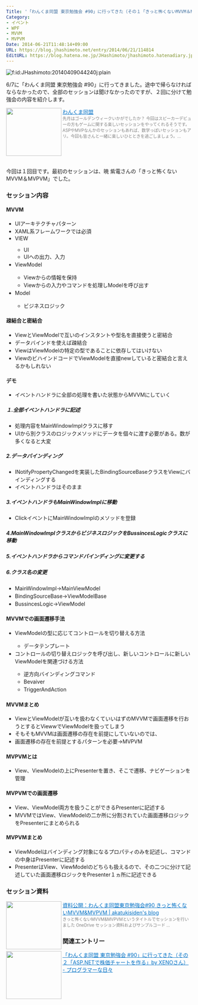 ```yaml
---
Title: '「わんくま同盟 東京勉強会 #90」に行ってきた（その１「きっと怖くないMVVM＆MVPVM」by 暁 紫電さん）'
Category:
- イベント
- WPF
- MVVM
- MVPVM
Date: 2014-06-21T11:48:14+09:00
URL: https://blog.jhashimoto.net/entry/2014/06/21/114814
EditURL: https://blog.hatena.ne.jp/JHashimoto/jhashimoto.hatenadiary.jp/atom/entry/12921228815726511614
---
```


<p><img class="hatena-fotolife" title="f:id:JHashimoto:20140409044240j:plain" src="http://cdn-ak.f.st-hatena.com/images/fotolife/J/JHashimoto/20140409/20140409044240.jpg" alt="f:id:JHashimoto:20140409044240j:plain" /></p>
<p>6/7に「わんくま同盟 東京勉強会 #90」に行ってきました。途中で帰らなければならなかったので、全部のセッションは聞けなかったのですが、２回に分けて勉強会の内容を紹介します。</p>
<p><a href="http://www.wankuma.com/seminar/20140607tokyo90/" target="_blank"><img class="alignleft" src="http://capture.heartrails.com/150x130/shadow?http://www.wankuma.com/seminar/20140607tokyo90/" alt="" width="150" height="130" align="left" border="0" /></a><a style="color: #0070c5;" href="http://www.wankuma.com/seminar/20140607tokyo90/" target="_blank">わんくま同盟</a><a href="http://b.hatena.ne.jp/entry/http://www.wankuma.com/seminar/20140607tokyo90/" target="_blank"><img src="http://b.hatena.ne.jp/entry/image/http://www.wankuma.com/seminar/20140607tokyo90/" alt="" border="0" /></a><br /><span style="color: #808080; font-size: 80%;">先月はゴールデンウィークいかがでしたか？ 今回はスピーカーデビューの方もゲームに関する楽しいセッションをやってくれるそうです。 ASPやMVPなんかのセッションもあれば、数学っぽいセッションもアリ。今回も皆さんと一緒に楽しいひとときを過ごしましょう。...</span></p>
<div style="clear: both;"> </div>
<p>今回は１回目です。最初のセッションは、暁 紫電さんの「きっと怖くないMVVM＆MVPVM」でした。</p>
<h3>セッション内容</h3>
<h4>MVVM</h4>
<ul>
<li><span style="line-height: 1.5;">UIアーキテクチャパターン</span></li>
<li><span style="line-height: 1.5;">XAML系フレームワークでは必須</span></li>
<li>VIEW</li>
<ul>
<li>UI</li>
<li><span style="line-height: 1.5;">UIへの出力、入力</span></li>
</ul>
<li><span style="line-height: 1.5;">ViewModel</span></li>
<ul>
<li><span style="line-height: 1.5;">Viewからの情報を保持</span></li>
<li><span style="line-height: 1.5;">Viewからの入力やコマンドを処理しModelを呼び出す</span></li>
</ul>
<li><span style="line-height: 1.5;">Model</span></li>
<ul>
<li><span style="line-height: 1.5;">ビジネスロジック</span></li>
</ul>
</ul>
<h4>疎結合と密結合</h4>
<ul>
<li><span style="line-height: 1.5;">ViewとViewModelで互いのインスタントや型名を直接使うと密結合</span></li>
<li><span style="line-height: 1.5;">データバインドを使えば疎結合</span></li>
<li><span style="line-height: 1.5;">ViewはViewModelの特定の型であることに依存してはいけない</span></li>
<li><span style="line-height: 1.5;">ViewのビハインドコードでViewModelを直接newしていると密結合と言えるかもしれない</span></li>
</ul>
<h4>デモ</h4>
<ul>
<li><span style="line-height: 1.5;">イベントハンドラに全部の処理を書いた状態からMVVMにしていく</span></li>
</ul>
<h5>１.全部イベントハンドラに記述</h5>
<ul>
<li><span style="line-height: 1.5;">処理内容をMainWindowImplクラスに移す</span></li>
<li><span style="line-height: 1.5;">UIから別クラスのロジックメソッドにデータを個々に渡す必要がある。数が多くなると大変</span></li>
</ul>
<h5>2.データバインディング</h5>
<ul>
<li><span style="line-height: 1.5;">INotifyPropertyChangedを実装したBindingSourceBaseクラスをViewにバインディングする</span></li>
<li><span style="line-height: 1.5;">イベントハンドラはそのまま</span></li>
</ul>
<h5>3.イベントハンドラもMainWindowImplに移動</h5>
<ul>
<li><span style="line-height: 1.5;">ClickイベントにMainWindowImplのメソッドを登録</span></li>
</ul>
<h5>4.MainWindowImplクラスからビジネスロジックをBussincesLogicクラスに移動</h5>
<h5>5.イベントハンドラからコマンドバインディングに変更する</h5>
<h5>6.クラス名の変更</h5>
<ul>
<li><span style="line-height: 1.5;">MainWindowImpl→MainViewModel</span></li>
<li><span style="line-height: 1.5;">BindingSourceBase→ViewModelBase</span></li>
<li><span style="line-height: 1.5;">BussincesLogic→ViewModel</span></li>
</ul>
<h4>MVVMでの画面遷移手法</h4>
<ul>
<li><span style="line-height: 1.5;">ViewModelの型に応じてコントロールを切り替える方法</span></li>
<ul>
<li><span style="line-height: 1.5;">データテンプレート</span></li>
</ul>
<li><span style="line-height: 1.5;">コントロールの切り替えロジックを呼び出し、新しいコントロールに新しいViewModelを関連づける方法</span></li>
<ul>
<li><span style="line-height: 1.5;">逆方向バインディングコマンド</span></li>
<li><span style="line-height: 1.5;">Bevaiver</span></li>
<li><span style="line-height: 1.5;">TriggerAndAction</span></li>
</ul>
</ul>
<h4>MVVMまとめ</h4>
<ul>
<li><span style="line-height: 1.5;">ViewとViewModelが互いを扱わなくていいはずのMVVMで画面遷移を行おうとするとViewwでViewModelを扱ってしまう</span></li>
<li><span style="line-height: 1.5;">そもそもMVVMは画面遷移の存在を前提にしていないのでは、</span></li>
<li><span style="line-height: 1.5;">画面遷移の存在を前提とするパターンを必要→MVPVM</span></li>
</ul>
<h4>MVPVMとは</h4>
<ul>
<li><span style="line-height: 1.5;">View、ViewModelの上にPresenterを置き、そこで遷移、ナビゲーションを管理</span></li>
</ul>
<h4>MVPVMでの画面遷移</h4>
<ul>
<li><span style="line-height: 1.5;">View、ViewModel両方を扱うことができるPresenterに記述する</span></li>
<li><span style="line-height: 1.5;">MVVMではView、ViewModelの二か所に分割されていた画面遷移ロジックをPresenterにまとめられる</span></li>
</ul>
<h4>MVPVMまとめ</h4>
<ul>
<li><span style="line-height: 1.5;">ViewModelはバインディング対象になるプロパティのみを記述し、コマンドの中身はPresenterに記述する</span></li>
<li><span style="line-height: 1.5;">PresenterはView、ViewModelのどちらも扱えるので、その二つに分けて記述していた画面遷移ロジックをPresenter１ヵ所に記述できる</span></li>
</ul>
<h3>セッション資料</h3>
<p><a href="http://akatukisiden.wordpress.com/2014/06/07/%e8%b3%87%e6%96%99%e5%85%ac%e9%96%8b%ef%bc%9a%e3%82%8f%e3%82%93%e3%81%8f%e3%81%be%e5%90%8c%e7%9b%9f%e6%9d%b1%e4%ba%ac%e5%8b%89%e5%bc%b7%e4%bc%9a90-%e3%81%8d%e3%81%a3%e3%81%a8%e6%80%96%e3%81%8f/" target="_blank"><img class="alignleft" src="http://capture.heartrails.com/150x130/shadow?http://akatukisiden.wordpress.com/2014/06/07/%e8%b3%87%e6%96%99%e5%85%ac%e9%96%8b%ef%bc%9a%e3%82%8f%e3%82%93%e3%81%8f%e3%81%be%e5%90%8c%e7%9b%9f%e6%9d%b1%e4%ba%ac%e5%8b%89%e5%bc%b7%e4%bc%9a90-%e3%81%8d%e3%81%a3%e3%81%a8%e6%80%96%e3%81%8f/" alt="" width="150" height="130" align="left" border="0" /></a><a style="color: #0070c5;" href="http://akatukisiden.wordpress.com/2014/06/07/%e8%b3%87%e6%96%99%e5%85%ac%e9%96%8b%ef%bc%9a%e3%82%8f%e3%82%93%e3%81%8f%e3%81%be%e5%90%8c%e7%9b%9f%e6%9d%b1%e4%ba%ac%e5%8b%89%e5%bc%b7%e4%bc%9a90-%e3%81%8d%e3%81%a3%e3%81%a8%e6%80%96%e3%81%8f/" target="_blank">資料公開：わんくま同盟東京勉強会#90 きっと怖くないMVVM&amp;MVPVM | akatukisiden's blog</a><a href="http://b.hatena.ne.jp/entry/http://akatukisiden.wordpress.com/2014/06/07/%e8%b3%87%e6%96%99%e5%85%ac%e9%96%8b%ef%bc%9a%e3%82%8f%e3%82%93%e3%81%8f%e3%81%be%e5%90%8c%e7%9b%9f%e6%9d%b1%e4%ba%ac%e5%8b%89%e5%bc%b7%e4%bc%9a90-%e3%81%8d%e3%81%a3%e3%81%a8%e6%80%96%e3%81%8f/" target="_blank"><img src="http://b.hatena.ne.jp/entry/image/http://akatukisiden.wordpress.com/2014/06/07/%e8%b3%87%e6%96%99%e5%85%ac%e9%96%8b%ef%bc%9a%e3%82%8f%e3%82%93%e3%81%8f%e3%81%be%e5%90%8c%e7%9b%9f%e6%9d%b1%e4%ba%ac%e5%8b%89%e5%bc%b7%e4%bc%9a90-%e3%81%8d%e3%81%a3%e3%81%a8%e6%80%96%e3%81%8f/" alt="" border="0" /></a><br /><span style="color: #808080; font-size: 80%;">きっと怖くないMVVM&amp;MVPVMというタイトルでセッションを行いました OneDrive セッション資料およびサンプルコード ...</span></p>
<h3>関連エントリー</h3>
<p><a href="http://jhashimoto.hatenadiary.jp/entry/2014/06/21/123842" target="_blank" rel="nofollow"><img class="alignleft" src="http://capture.heartrails.com/150x130/shadow?http://jhashimoto.hatenadiary.jp/entry/2014/06/21/123842" alt="" width="150" height="130" align="left" border="0" /></a><a style="color: #0070c5;" href="http://jhashimoto.hatenadiary.jp/entry/2014/06/21/123842" target="_blank" rel="nofollow">「わんくま同盟 東京勉強会 #90」に行ってきた（その２「ASP.NETで株価チャートを作る」by XENOさん） - プログラマーな日々</a><a href="http://b.hatena.ne.jp/entry/http://jhashimoto.hatenadiary.jp/entry/2014/06/21/123842" target="_blank"><img src="http://b.hatena.ne.jp/entry/image/http://jhashimoto.hatenadiary.jp/entry/2014/06/21/123842" alt="" border="0" /></a></p>
<div style="clear: both;"> </div>

